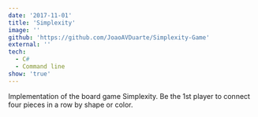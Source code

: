 ```yaml
---
date: '2017-11-01'
title: 'Simplexity'
image: ''
github: 'https://github.com/JoaoAVDuarte/Simplexity-Game'
external: ''
tech:
  - C#
  - Command line
show: 'true'
---
```


Implementation of the board game Simplexity. Be the 1st player to connect four pieces in a row by shape or color.
